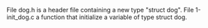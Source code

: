 File dog.h is a header file containing a new type "struct dog".
File 1-init_dog.c a function that initialize a variable of type struct dog.  